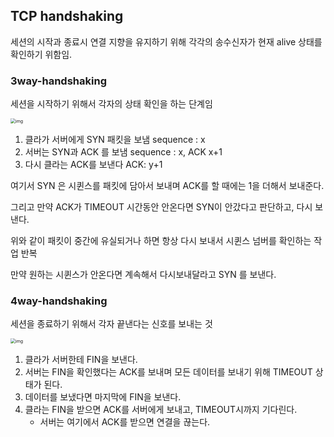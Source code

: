 ## TCP handshaking

세션의 시작과 종료시 연결 지향을 유지하기 위해 각각의 송수신자가 현재 alive 상태를 확인하기 위함임.

### 3way-handshaking

세션을 시작하기 위해서 각자의 상태 확인을 하는 단계임

<img src="https://camo.githubusercontent.com/774e08740deffe1491e90625623a8a2e209f3d5a/68747470733a2f2f6d656469612e6765656b73666f726765656b732e6f72672f77702d636f6e74656e742f75706c6f6164732f5443502d636f6e6e656374696f6e2d312e706e67" alt="img" style="zoom:50%;" />

1. 클라가 서버에게 SYN 패킷을 보냄 sequence : x
2. 서버는 SYN과 ACK 를 보냄 sequence : x, ACK x+1
3. 다시 클라는 ACK를 보낸다 ACK: y+1

여기서 SYN 은 시퀸스를 패킷에 담아서 보내며 ACK를 할 때에는 1을 더해서 보내준다.

그리고 만약 ACK가 TIMEOUT 시간동안 안온다면 SYN이 안갔다고 판단하고, 다시 보낸다.

위와 같이 패킷이 중간에 유실되거나 하면 항상 다시 보내서 시퀸스 넘버를 확인하는 작업 반복

만약 원하는 시퀸스가 안온다면 계속해서 다시보내달라고  SYN 를 보낸다.

### 4way-handshaking

세션을 종료하기 위해서 각자 끝낸다는 신호를 보내는 것

<img src="https://camo.githubusercontent.com/521202d394e7ca2eeac35b6351105d42026a6b81/68747470733a2f2f6d656469612e6765656b73666f726765656b732e6f72672f77702d636f6e74656e742f75706c6f6164732f434e2e706e67" alt="img" style="zoom:50%;" />

1. 클라가 서버한테 FIN을 보낸다.
2. 서버는 FIN을 확인했다는 ACK를 보내며 모든 데이터를 보내기 위해 TIMEOUT 상태가 된다.
3. 데이터를 보냈다면 마지막에 FIN을 보낸다.
4. 클라는 FIN을 받으면 ACK를 서버에게 보내고, TIMEOUT시까지 기다린다.
   - 서버는 여기에서 ACK를 받으면 연결을 끊는다.
